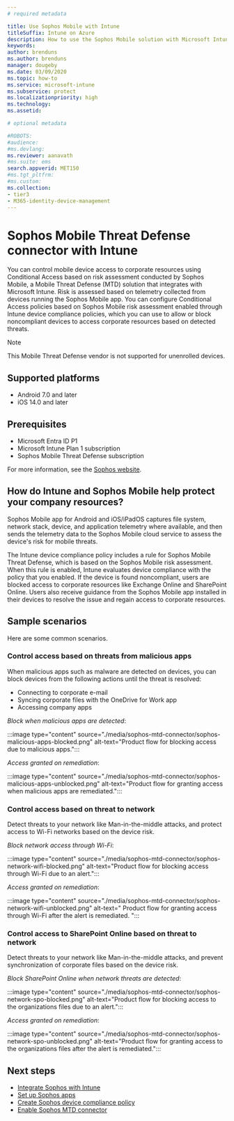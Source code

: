 ```yaml
---
# required metadata

title: Use Sophos Mobile with Intune
titleSuffix: Intune on Azure
description: How to use the Sophos Mobile solution with Microsoft Intune to control mobile device access to your corporate resources.
keywords:
author: brenduns
ms.author: brenduns
manager: dougeby
ms.date: 03/09/2020
ms.topic: how-to
ms.service: microsoft-intune
ms.subservice: protect
ms.localizationpriority: high
ms.technology:
ms.assetid:  

# optional metadata

#ROBOTS:
#audience:
#ms.devlang:
ms.reviewer: aanavath
#ms.suite: ems
search.appverid: MET150
#ms.tgt_pltfrm:
#ms.custom:
ms.collection:
- tier3
- M365-identity-device-management
---
```



# Sophos Mobile Threat Defense connector with Intune

You can control mobile device access to corporate resources using Conditional Access based on risk assessment conducted by Sophos Mobile, a Mobile Threat Defense (MTD) solution that integrates with Microsoft Intune. Risk is assessed based on telemetry collected from devices running the Sophos Mobile app.
You can configure Conditional Access policies based on Sophos Mobile risk assessment enabled through Intune device compliance policies, which you can use to allow or block noncompliant devices to access corporate resources based on detected threats.

> [!NOTE]
>
> This Mobile Threat Defense vendor is not supported for unenrolled devices.

## Supported platforms

- Android 7.0 and later
- iOS 14.0 and later

## Prerequisites

- Microsoft Entra ID P1
- Microsoft Intune Plan 1 subscription
- Sophos Mobile Threat Defense subscription

For more information, see the [Sophos website](https://www.sophos.com/products/mobile-control.aspx).

## How do Intune and Sophos Mobile help protect your company resources?

Sophos Mobile app for Android and iOS/iPadOS captures file system, network stack, device, and application telemetry where available, and then sends the telemetry data to the Sophos Mobile cloud service to assess the device's risk for mobile threats.

The Intune device compliance policy includes a rule for Sophos Mobile Threat Defense, which is based on the Sophos Mobile risk assessment. When this rule is enabled, Intune evaluates device compliance with the policy that you enabled. If the device is found noncompliant, users are blocked access to corporate resources like Exchange Online and SharePoint Online. Users also receive guidance from the Sophos Mobile app installed in their devices to resolve the issue and regain access to corporate resources.

## Sample scenarios

Here are some common scenarios.

### Control access based on threats from malicious apps

When malicious apps such as malware are detected on devices, you can block devices from the following actions until the threat is resolved:

- Connecting to corporate e-mail
- Syncing corporate files with the OneDrive for Work app
- Accessing company apps

*Block when malicious apps are detected*:

:::image type="content" source="./media/sophos-mtd-connector/sophos-malicious-apps-blocked.png" alt-text="Product flow for blocking access due to malicious apps.":::

*Access granted on remediation*:

:::image type="content" source="./media/sophos-mtd-connector/sophos-malicious-apps-unblocked.png" alt-text="Product flow for granting access when malicious apps are remediated.":::

### Control access based on threat to network

Detect threats to your network like Man-in-the-middle attacks, and protect access to Wi-Fi networks based on the device risk.

*Block network access through Wi-Fi*:

:::image type="content" source="./media/sophos-mtd-connector/sophos-network-wifi-blocked.png" alt-text="Product flow for blocking access through Wi-Fi due to an alert.":::

*Access granted on remediation*:

:::image type="content" source="./media/sophos-mtd-connector/sophos-network-wifi-unblocked.png" alt-text=" Product flow for granting access through Wi-Fi after the alert is remediated. ":::

### Control access to SharePoint Online based on threat to network

Detect threats to your network like Man-in-the-middle attacks, and prevent synchronization of corporate files based on the device risk.

*Block SharePoint Online when network threats are detected*:

:::image type="content" source="./media/sophos-mtd-connector/sophos-network-spo-blocked.png" alt-text="Product flow for blocking access to the organizations files due to an alert.":::

*Access granted on remediation*:

:::image type="content" source="./media/sophos-mtd-connector/sophos-network-spo-unblocked.png" alt-text="Product flow for granting access to the organizations files after the alert is remediated.":::

## Next steps

- [Integrate Sophos with Intune](sophos-mtd-connector-integration.md)
- [Set up Sophos apps](mtd-apps-ios-app-configuration-policy-add-assign.md)
- [Create Sophos device compliance policy](mtd-device-compliance-policy-create.md)
- [Enable Sophos MTD connector](mtd-connector-enable.md)
